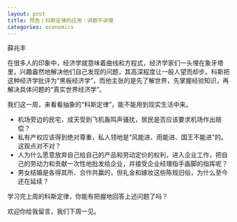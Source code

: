 ```yaml
---
layout: post
title: 预告丨科斯定律的应用：讲数不讲理
categories: economics
---
```


薛兆丰

在很多人的印象中，经济学就意味着曲线和方程式，经济学家们一头埋在象牙塔里，兴趣盎然地解决他们自己发现的问题，其高深程度让一般人望而却步。科斯把这种经济学批评为“黑板经济学”，而他主张的是先了解世界，先掌握经验知识，再解决具体问题的“真实世界经济学”。

我们这一周，来看看抽象的“科斯定律”，能不能用到现实生活中来。

* 机场旁边的民宅，成天受到飞机轰鸣声骚扰，居民是否应该要求机场作出赔偿？ 
* 私有产权应该得到绝对尊重，私人领地是“风能进、雨能进、国王不能进”的。这观点对不对？
* 人为什么愿意放弃自己给自己的产品和劳动定价的权利，进入企业工作，把自己的劳动力和贡献一次性地批发给企业，并接受企业经理指手画脚的指挥呢？
* 男女结婚是各得其所、合作共赢的，但礼金和嫁妆这些陈规旧俗，为什么至今还在延续？

学习完上周的科斯定律，你能有把握地回答上述问题了吗？

欢迎你给我留言，我们下周一见。